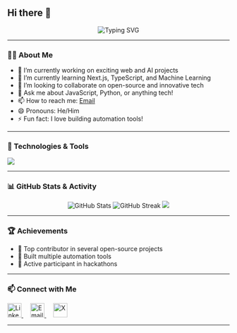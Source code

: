 ## Hi there 👋

<p align="center">
  <img src="https://readme-typing-svg.demolab.com?font=Fira+Code&size=30&pause=1000&color=F75C7E&center=true&vCenter=true&width=600&lines=Hi+I'm+Parth Tyagi;Welcome+to+my+GitHub+Profile!" alt="Typing SVG" />
</p>

---

### 🧑‍💻 About Me
- 🔭 I’m currently working on exciting web and AI projects
- 🌱 I’m currently learning Next.js, TypeScript, and Machine Learning
- 👯 I’m looking to collaborate on open-source and innovative tech
- 💬 Ask me about JavaScript, Python, or anything tech!
- 📫 How to reach me: [Email](mailto:tyagiparth286@gmail.com)
- 😄 Pronouns: He/Him
- ⚡ Fun fact: I love building automation tools!

---

### 🚀 Technologies & Tools
<p align="left">
  <img src="https://skillicons.dev/icons?i=python,js,ts,react,nodejs,express,html,css,git,github,linux,docker" />
</p>

---

### 📊 GitHub Stats & Activity
<p align="center">
  <img src="https://github-readme-stats.vercel.app/api?username=Parthh191&show_icons=true&theme=radical" alt="GitHub Stats" />
  <img src="https://github-readme-streak-stats.herokuapp.com/?user=Parthh191&theme=radical" alt="GitHub Streak" />
  <img src="https://github-profile-summary-cards.vercel.app/api/cards/profile-details?username=Parthh191&theme=radical" />
</p>

---

### 🏆 Achievements
- 🥇 Top contributor in several open-source projects
- 🚀 Built multiple automation tools
- 🌟 Active participant in hackathons

---

### 📫 Connect with Me
<p align="left">
  <a href="https://linkedin.com/in/parthh191" target="_blank" style="margin-right: 16px;">
    <img src="https://img.icons8.com/color/36/000000/linkedin.png" alt="LinkedIn" width="32" height="32"/>
  </a>
  <a href="mailto:tyagiparth286@gmail.com" target="_blank" style="margin-right: 16px;">
    <img src="https://img.icons8.com/color/36/000000/gmail-new.png" alt="Email" width="32" height="32"/>
  </a>
  <a href="https://x.com/PARTHTYAGI77751" target="_blank">
    <img src="https://img.icons8.com/ios-filled/36/000000/x.png" alt="X" width="32" height="32"/>
  </a>
</p>

---
